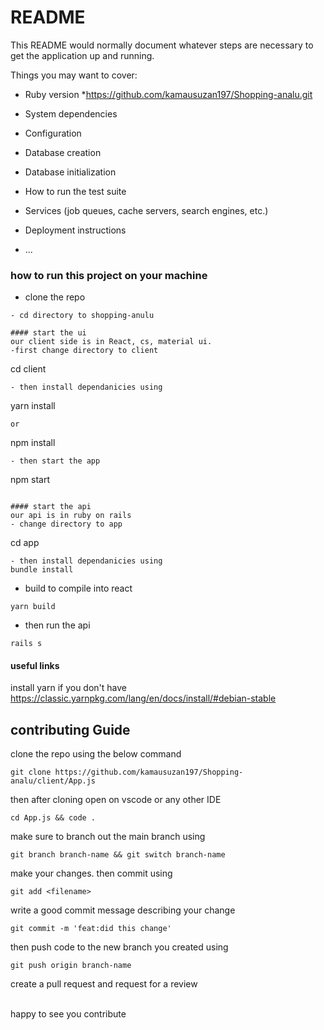 # README

This README would normally document whatever steps are necessary to get the
application up and running.

Things you may want to cover:

* Ruby version
*https://github.com/kamausuzan197/Shopping-analu.git
* System dependencies

* Configuration

* Database creation

* Database initialization

* How to run the test suite

* Services (job queues, cache servers, search engines, etc.)

* Deployment instructions

* ...
### how to run this project on your machine
- clone the repo
```(https://github.com/kamausuzan197/Shopping-analu.git)
- cd directory to shopping-anulu

#### start the ui
our client side is in React, cs, material ui.
-first change directory to client
```
cd client
```
- then install dependanicies using 
```
yarn install
```
or
```
npm install
```
- then start the app
```
npm start
```

#### start the api
our api is in ruby on rails
- change directory to app
```
cd app
```
- then install dependanicies using 
bundle install
```
- build to compile into react
```
yarn build
```
- then run the api
```
rails s
```

#### useful links
install yarn if you don't have https://classic.yarnpkg.com/lang/en/docs/install/#debian-stable

## contributing Guide

clone the repo using the below command
```
git clone https://github.com/kamausuzan197/Shopping-analu/client/App.js
```
then after cloning open on vscode or any other IDE
```
cd App.js && code .
```
make sure to branch out the main branch using
```
git branch branch-name && git switch branch-name
```
make your changes. then commit using

```
git add <filename>
```
write a good commit message describing your change
```
git commit -m 'feat:did this change'
```
then push code to the new branch you created using
```
git push origin branch-name
```
create a pull request and request for a review

<br />
happy to see you contribute

